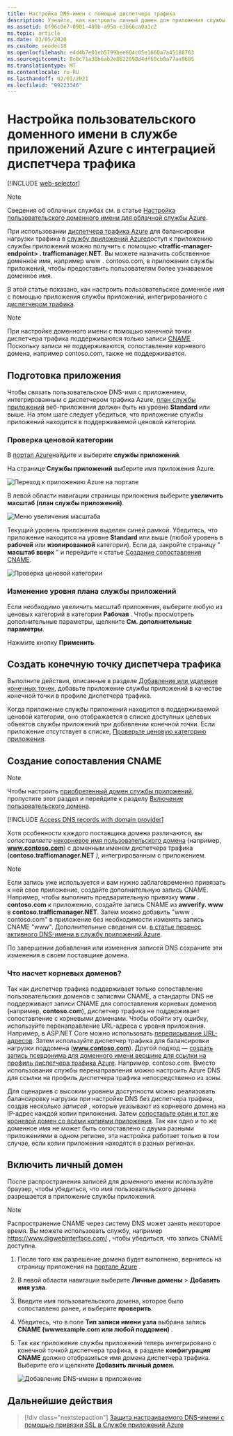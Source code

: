 ```yaml
---
title: Настройка DNS-имен с помощью диспетчера трафика
description: Узнайте, как настроить личный домен для приложения службы приложений Azure, которое интегрируется с диспетчером трафика для балансировки нагрузки.
ms.assetid: 0f96c0e7-0901-489b-a95a-e3b66ca0a1c2
ms.topic: article
ms.date: 03/05/2020
ms.custom: seodec18
ms.openlocfilehash: e4d4b7e01eb5799bee604c05e1660a7a45188763
ms.sourcegitcommit: 8c8c71a38b6ab2e8622698d4df60cb8a77aa9685
ms.translationtype: MT
ms.contentlocale: ru-RU
ms.lasthandoff: 02/01/2021
ms.locfileid: "99223346"
---
```

# <a name="configure-a-custom-domain-name-in-azure-app-service-with-traffic-manager-integration"></a>Настройка пользовательского доменного имени в службе приложений Azure с интеграцией диспетчера трафика

[!INCLUDE [web-selector](../../includes/websites-custom-domain-selector.md)]

> [!NOTE]
> Сведения об облачных службах см. в статье [Настройка пользовательского доменного имени для облачной службы Azure](../cloud-services/cloud-services-custom-domain-name-portal.md).

При использовании [диспетчера трафика Azure](../traffic-manager/index.yml) для балансировки нагрузки трафика в [службу приложений Azure](overview.md)доступ к приложению службы приложений можно получить с помощью **\<traffic-manager-endpoint> . trafficmanager.NET**. Вы можете назначить собственное доменное имя, например www \. contoso.com, в приложении службы приложений, чтобы предоставить пользователям более узнаваемое доменное имя.

В этой статье показано, как настроить пользовательское доменное имя с помощью приложения службы приложений, интегрированного с [диспетчером трафика](../traffic-manager/traffic-manager-overview.md).

> [!NOTE]
> При настройке доменного имени с помощью конечной точки диспетчера трафика поддерживаются только записи [CNAME](https://en.wikipedia.org/wiki/CNAME_record) . Поскольку записи не поддерживаются, сопоставление корневого домена, например contoso.com, также не поддерживается.
> 

## <a name="prepare-the-app"></a>Подготовка приложения

Чтобы связать пользовательское DNS-имя с приложением, интегрированным с диспетчером трафика Azure, [план службы приложений](https://azure.microsoft.com/pricing/details/app-service/) веб-приложения должен быть на уровне **Standard** или выше. На этом шаге следует убедиться, что приложение службы приложений находится в поддерживаемой ценовой категории.

### <a name="check-the-pricing-tier"></a>Проверка ценовой категории

В [портал Azure](https://portal.azure.com)найдите и выберите **службы приложений**.

На странице **Службы приложений** выберите имя приложения Azure.

![Переход к приложению Azure на портале](./media/app-service-web-tutorial-custom-domain/select-app.png)

В левой области навигации страницы приложения выберите **увеличить масштаб (план службы приложений)**.

![Меню увеличения масштаба](./media/app-service-web-tutorial-custom-domain/scale-up-menu.png)

Текущий уровень приложения выделен синей рамкой. Убедитесь, что приложение находится на уровне **Standard** или выше (любой уровень в **рабочей** или **изолированной** категории). Если да, закройте страницу " **масштаб вверх** " и перейдите к статье [Создание сопоставления CNAME](#create-the-cname-mapping).

![Проверка ценовой категории](./media/app-service-web-tutorial-custom-domain/check-pricing-tier.png)

### <a name="scale-up-the-app-service-plan"></a>Изменение уровня плана службы приложений

Если необходимо увеличить масштаб приложения, выберите любую из ценовых категорий в категории **Рабочая** . Чтобы просмотреть дополнительные параметры, щелкните **См. дополнительные параметры**.

Нажмите кнопку **Применить**.

## <a name="create-traffic-manager-endpoint"></a>Создать конечную точку диспетчера трафика

Выполните действия, описанные в разделе [Добавление или удаление конечных точек](../traffic-manager/traffic-manager-manage-endpoints.md), добавьте приложение службы приложений в качестве конечной точки в профиле диспетчера трафика.

Когда приложение службы приложений находится в поддерживаемой ценовой категории, оно отображается в списке доступных целевых объектов службы приложений при добавлении конечной точки. Если приложение отсутствует в списке, [Проверьте ценовую категорию приложения](#prepare-the-app).

## <a name="create-the-cname-mapping"></a>Создание сопоставления CNAME
> [!NOTE]
> Чтобы настроить [приобретенный домен службы приложений](manage-custom-dns-buy-domain.md), пропустите этот раздел и перейдите к разделу [Включение пользовательского домена](#enable-custom-domain).
> 

[!INCLUDE [Access DNS records with domain provider](../../includes/app-service-web-access-dns-records-no-h.md)]

Хотя особенности каждого поставщика домена различаются, *вы сопоставляете* [некорневое имя пользовательского домена](#what-about-root-domains) (например, **www.contoso.com**) с доменным именем диспетчера трафика (**contoso.trafficmanager.NET** *),* интегрированным с приложением. 

> [!NOTE]
> Если запись уже используется и вам нужно заблаговременно привязать к ней свое приложение, создайте дополнительную запись CNAME. Например, чтобы выполнить предварительную привязку **www \. contoso.com** к приложению, создайте запись CNAME из **awverify. www** в **contoso.trafficmanager.NET**. Затем можно добавить "www \. contoso.com" в приложение без необходимости изменять запись CNAME "www". Дополнительные сведения см. [в статье перенос активного DNS-имени в службу приложений Azure](manage-custom-dns-migrate-domain.md).

По завершении добавления или изменения записей DNS сохраните эти изменения в своем поставщике домена.

### <a name="what-about-root-domains"></a>Что насчет корневых доменов?

Так как диспетчер трафика поддерживает только сопоставление пользовательских доменов с записями CNAME, а стандарты DNS не поддерживают записи CNAME для сопоставления корневых доменов (например, **contoso.com**), диспетчер трафика не поддерживает сопоставление с корневыми доменами. Чтобы обойти эту ошибку, используйте перенаправление URL-адреса с уровня приложения. Например, в ASP.NET Core можно использовать [переписывание URL-адресов](/aspnet/core/fundamentals/url-rewriting). Затем используйте диспетчер трафика для балансировки нагрузки поддомена (**www.contoso.com**). Другой подход — [создать запись псевдонима для доменного имени вершине для ссылки на профиль диспетчера трафика Azure](https://docs.microsoft.com/azure/dns/tutorial-alias-tm). Например, contoso.com. Вместо использования службы перенаправления можно настроить Azure DNS для ссылки на профиль диспетчера трафика непосредственно из зоны. 

Для сценариев с высоким уровнем доступности можно реализовать балансировку нагрузки при настройке DNS без диспетчера трафика, создав несколько *записей* , которые указывают из корневого домена на IP-адрес каждой копии приложения. Затем [сопоставьте один и тот же корневой домен со всеми копиями приложения](app-service-web-tutorial-custom-domain.md#map-an-a-record). Так как одно и то же доменное имя не может быть сопоставлено с двумя разными приложениями в одном регионе, эта настройка работает только в том случае, если копии приложения находятся в разных регионах.

## <a name="enable-custom-domain"></a>Включить личный домен
После распространения записей для доменного имени используйте браузер, чтобы убедиться, что имя пользовательского домена разрешается в приложение службы приложений.

> [!NOTE]
> Распространение CNAME через систему DNS может занять некоторое время. Вы можете использовать службу, например <a href="https://www.digwebinterface.com/">https://www.digwebinterface.com/</a> , чтобы убедиться, что запись CNAME доступна.
> 
> 

1. После того как разрешение домена будет выполнено, вернитесь на страницу приложения на [портале Azure](https://portal.azure.com) .
2. В левой области навигации выберите **Личные домены**  >  **Добавить имя узла**.
4. Введите имя пользовательского домена, которое было сопоставлено ранее, и выберите **проверить**.
5. Убедитесь, что в поле **Тип записи имени узла** выбрана запись **CNAME (wwwexample\.com или любой поддомен)** .

6. Так как приложение службы приложений теперь интегрировано с конечной точкой диспетчера трафика, в разделе **конфигурация CNAME** должно отобразиться имя домена диспетчера трафика. Выберите его и щелкните **Добавить личный домен**.

    ![Добавление DNS-имени в приложение](./media/configure-domain-traffic-manager/enable-traffic-manager-domain.png)

## <a name="next-steps"></a>Дальнейшие действия

> [!div class="nextstepaction"]
> [Защита настраиваемого DNS-имени с помощью привязки SSL в Службе приложений Azure](configure-ssl-bindings.md)
